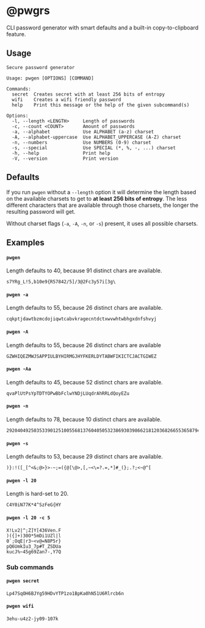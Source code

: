 # @pwgrs

CLI password generator with smart defaults and a built-in copy-to-clipboard feature.

## Usage

```
Secure password generator

Usage: pwgen [OPTIONS] [COMMAND]

Commands:
  secret  Creates secret with at least 256 bits of entropy
  wifi    Creates a wifi friendly password
  help    Print this message or the help of the given subcommand(s)

Options:
  -l, --length <LENGTH>     Length of passwords
  -c, --count <COUNT>       Amount of passwords
  -a, --alphabet            Use ALPHABET (a-z) charset
  -A, --alphabet-uppercase  Use ALPHABET_UPPERCASE (A-Z) charset
  -n, --numbers             Use NUMBERS (0-9) charset
  -s, --special             Use SPECIAL (*, %, -, ...) charset
  -h, --help                Print help
  -V, --version             Print version
```

## Defaults

If you run `pwgen` without a `--length` option it will determine the length based on the available charsets to get to **at least 256 bits of entropy**. The less different characters that are available through those charsets, the longer the resulting password will get.

Without charset flags (`-a`, `-A`, `-n`, or `-s`) present, it uses all possible charsets.

## Examples

#### `pwgen`

Length defaults to 40, because 91 distinct chars are available.

```
s7YRg_L!5,b10e9{R57842/5]/3@2Fc3y57i[3g\
```

#### `pwgen -a`

Length defaults to 55, because 26 distinct chars are available.

```
cqkptjdawtbzmcdojiqwtcabvkragecntdctxwvwhtwbhgxdnfshvyj
```

#### `pwgen -A`

Length defaults to 55, because 26 distinct chars are available

```
GZWHIQEZMWJSAPPIULBYHIRMGJHYFKERLDYTABWFIKICTCJACTGIWEZ
```

#### `pwgen -Aa`

Length defaults to 45, because 52 distinct chars are available.

```
qvaPlUtPsYpTDTYOPwBbFclwYNDjLUqdrAhRRLdQoyEZu
```

#### `pwgen -n`

Length defaults to 78, because 10 distinct chars are available.

```
292040492503533901251005568137604050532386930398662181203682665536587940100830
```

#### `pwgen -s`

Length defaults to 53, because 29 distinct chars are available.

```
)}:!([_[^<&;@>}>-~;=({@[\@>,[,~<\=?.=,*]#_(};.?;<~@^[
```

#### `pwgen -l 20`

Length is hard-set to 20.

```
C4Y0iN77K*4^SzFeG{HY
```

#### `pwgen -l 20 -c 5`

```
X!Lv2|^;Z]Y[436Ven.F
)({]+)30O*5mDi1UZl|l
0`;OqE|r3~<v@=N8P5r}
pQ6UmkIu3_7p#T_ZSDUa
kucJ%~45g69Zan7-,Y7Q
```

### Sub commands

#### `pwgen secret`

```
Lp47SqOH6BJYg59HDvYTP1zo1BpKa0hN51U6Rlrcb6n
```

#### `pwgen wifi`

```
3ehu-u4z2-jy09-107k
```
